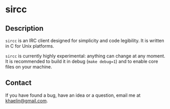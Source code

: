 # sircc

## Description

`sircc` is an IRC client designed for simplicity and code legibility. It is
written in C for Unix platforms.

`sircc` is currently highly experimental: anything can change at any moment.
It is recommended to build it in debug (`make debug=1`) and to enable core
files on your machine.

## Contact

If you have found a bug, have an idea or a question, email me at
<khaelin@gmail.com>.
